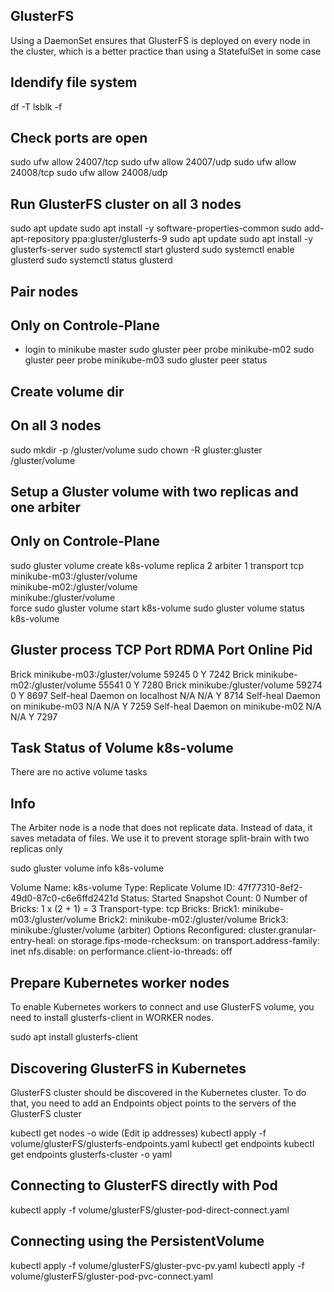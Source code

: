 
## GlusterFS ##
Using a DaemonSet ensures that GlusterFS is deployed on every node in the cluster, which is a better practice than using a StatefulSet in some case

## Idendify file system ##
df -T
lsblk -f

## Check ports are open ##
sudo ufw allow 24007/tcp
sudo ufw allow 24007/udp
sudo ufw allow 24008/tcp
sudo ufw allow 24008/udp

## Run GlusterFS cluster on all 3 nodes ##        
sudo apt update 
sudo apt install -y software-properties-common
sudo add-apt-repository ppa:gluster/glusterfs-9
sudo apt update
sudo apt install -y glusterfs-server
sudo systemctl start glusterd
sudo systemctl enable glusterd
sudo systemctl status glusterd

## Pair nodes ##
## Only on Controle-Plane ##
- login to minikube master
sudo gluster peer probe minikube-m02
sudo gluster peer probe minikube-m03
sudo gluster peer status

## Create volume dir ##
## On all 3 nodes ##
sudo mkdir -p /gluster/volume
sudo chown -R gluster:gluster /gluster/volume

## Setup a Gluster volume with two replicas and one arbiter ##
## Only on Controle-Plane ##
sudo gluster volume create k8s-volume replica 2 arbiter 1 transport tcp \
  minikube-m03:/gluster/volume \
  minikube-m02:/gluster/volume \
  minikube:/gluster/volume \
  force
sudo gluster volume start k8s-volume
sudo gluster volume status k8s-volume

Gluster process                             TCP Port  RDMA Port  Online  Pid
------------------------------------------------------------------------------
Brick minikube-m03:/gluster/volume          59245     0          Y       7242
Brick minikube-m02:/gluster/volume          55541     0          Y       7280
Brick minikube:/gluster/volume              59274     0          Y       8697
Self-heal Daemon on localhost               N/A       N/A        Y       8714
Self-heal Daemon on minikube-m03            N/A       N/A        Y       7259
Self-heal Daemon on minikube-m02            N/A       N/A        Y       7297

Task Status of Volume k8s-volume
------------------------------------------------------------------------------
There are no active volume tasks

## Info ##
The Arbiter node is a node that does not replicate data. Instead of data, it saves metadata of files. We use it to prevent storage split-brain with two replicas only

sudo gluster volume info k8s-volume

Volume Name: k8s-volume
Type: Replicate
Volume ID: 47f77310-8ef2-49d0-87c0-c6e6ffd2421d
Status: Started
Snapshot Count: 0
Number of Bricks: 1 x (2 + 1) = 3
Transport-type: tcp
Bricks:
Brick1: minikube-m03:/gluster/volume
Brick2: minikube-m02:/gluster/volume
Brick3: minikube:/gluster/volume (arbiter)
Options Reconfigured:
cluster.granular-entry-heal: on
storage.fips-mode-rchecksum: on
transport.address-family: inet
nfs.disable: on
performance.client-io-threads: off

## Prepare Kubernetes worker nodes ##
To enable Kubernetes workers to connect and use GlusterFS volume, you need to install glusterfs-client in WORKER nodes.

sudo apt install glusterfs-client

## Discovering GlusterFS in Kubernetes ##
GlusterFS cluster should be discovered in the Kubernetes cluster. To do that, 
you need to add an Endpoints object points to the servers of the GlusterFS cluster

kubectl get nodes -o wide (Edit ip addresses)
kubectl apply -f volume/glusterFS/glusterfs-endpoints.yaml
kubectl get endpoints
kubectl get endpoints glusterfs-cluster -o yaml


## Connecting to GlusterFS directly with Pod ##
kubectl apply -f volume/glusterFS/gluster-pod-direct-connect.yaml

## Connecting using the PersistentVolume ##
kubectl apply -f volume/glusterFS/gluster-pvc-pv.yaml
kubectl apply -f volume/glusterFS/gluster-pod-pvc-connect.yaml